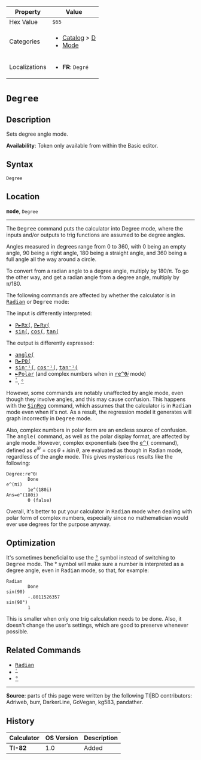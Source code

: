 | Property      | Value |
|---------------|-------|
| Hex Value     | `$65`|
| Categories    | <ul><li>[Catalog](<../categories/Catalog.md>) > [D](<../categories/Catalog.md#D>)</li><li>[Mode](<../categories/Mode.md>)</li></ul> |
| Localizations | <ul><li><b>FR</b>: `Degré`</li></ul> |

# `Degree`

## Description
Sets degree angle mode.


<b>Availability</b>: Token only available from within the Basic editor.

## Syntax
`Degree`

## Location
<tt><kbd><b>mode</b></kbd></tt>, `Degree`
<hr>

The <tt>Degree</tt> command puts the calculator into Degree mode, where the inputs and/or outputs to trig functions are assumed to be degree angles.

Angles measured in degrees range from 0 to 360, with 0 being an empty angle, 90 being a right angle, 180 being a straight angle, and 360 being a full angle all the way around a circle.

To convert from a radian angle to a degree angle, multiply by 180/π. To go the other way, and get a radian angle from a degree angle, multiply by π/180.

The following commands are affected by whether the calculator is in <tt><a href="Radian.md">Radian</a></tt> or <tt>Degree</tt> mode:

The input is differently interpreted:

*   <tt><a href="P►Rx(.md">P►Rx(</a></tt>, <tt><a href="P►Ry(.md">P►Ry(</a></tt>
*   <tt><a href="sin(.md">sin(</a></tt>, <tt><a href="cos(.md">cos(</a></tt>, <tt><a href="tan(.md">tan(</a></tt>

The output is differently expressed:

*   <tt><a href="angle(.md">angle(</a></tt>
*   <tt><a href="R►Pθ(.md">R►Pθ(</a></tt>
*   <tt><a href="sin⁻¹(.md">sin⁻¹(</a></tt>, <tt><a href="cos⁻¹(.md">cos⁻¹(</a></tt>, <tt><a href="tan⁻¹(.md">tan⁻¹(</a></tt>
*   <tt><a href="►Polar.md">►Polar</a></tt> (and complex numbers when in <tt><a href="re^θ𝑖.md">re^θ𝑖</a></tt> mode)
*   <tt><sup><a href="ʳ.md">ʳ</a></sup></tt>, <tt><a href="°.md">°</a></tt>

However, some commands are notably unaffected by angle mode, even though they involve angles, and this may cause confusion. This happens with the <tt><a href="SinReg.md">SinReg</a></tt> command, which assumes that the calculator is in <tt>Radian</tt> mode even when it's not. As a result, the regression model it generates will graph incorrectly in <tt>Degree</tt> mode.

Also, complex numbers in polar form are an endless source of confusion. The <tt>angle(</tt> command, as well as the polar display format, are affected by angle mode. However, complex exponentials (see the <tt><a href="e^(.md">e^(</a></tt> command), defined as $e^{i\theta}=\cos\theta+i\sin\theta$, are evaluated as though in Radian mode, regardless of the angle mode. This gives mysterious results like the following:

```ti-basic
Degree:re^θ𝑖
        Done
e^(πi)
        1e^(180i)
Ans=e^(180i)
        0 (false)
```

Overall, it's better to put your calculator in <tt>Radian</tt> mode when dealing with polar form of complex numbers, especially since no mathematician would ever use degrees for the purpose anyway.

## Optimization

It's sometimes beneficial to use the <tt><a href="°.md">°</a></tt> symbol instead of switching to <tt>Degree</tt> mode. The ° symbol will make sure a number is interpreted as a degree angle, even in <tt>Radian</tt> mode, so that, for example:

```ti-basic
Radian
        Done
sin(90)
        -.8011526357
sin(90°)
        1
```

This is smaller when only one trig calculation needs to be done. Also, it doesn't change the user's settings, which are good to preserve whenever possible.

## Related Commands

*   <tt><a href="Radian.md">Radian</a></tt>
*   <tt><sup><a href="ʳ.md">ʳ</a></sup></tt>
*   <tt><a href="°.md">°</a></tt>

* * *

**Source**: parts of this page were written by the following TI|BD contributors: Adriweb, burr, DarkerLine, GoVegan, kg583, pandather.

## History
| Calculator | OS Version | Description |
|------------|------------|-------------|
| <b>TI-82</b> | 1.0 | Added |


